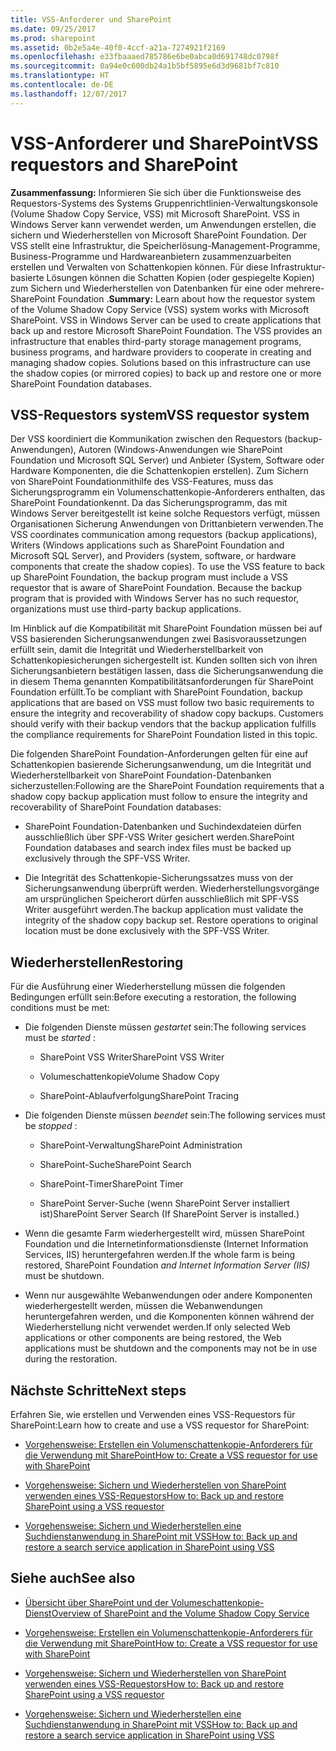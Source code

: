 ```yaml
---
title: VSS-Anforderer und SharePoint
ms.date: 09/25/2017
ms.prod: sharepoint
ms.assetid: 0b2e5a4e-40f0-4ccf-a21a-7274921f2169
ms.openlocfilehash: e33fbaaaed785786e6be0abca0d691748dc0798f
ms.sourcegitcommit: 0a94e0c600db24a1b5bf5895e6d3d9681bf7c810
ms.translationtype: HT
ms.contentlocale: de-DE
ms.lasthandoff: 12/07/2017
---
```

# <a name="vss-requestors-and-sharepoint"></a><span data-ttu-id="6c1a6-102">VSS-Anforderer und SharePoint</span><span class="sxs-lookup"><span data-stu-id="6c1a6-102">VSS requestors and SharePoint</span></span>
 <span data-ttu-id="6c1a6-p101">**Zusammenfassung:** Informieren Sie sich über die Funktionsweise des Requestors-Systems des Systems Gruppenrichtlinien-Verwaltungskonsole (Volume Shadow Copy Service, VSS) mit Microsoft SharePoint. VSS in Windows Server kann verwendet werden, um Anwendungen erstellen, die sichern und Wiederherstellen von Microsoft SharePoint Foundation. Der VSS stellt eine Infrastruktur, die Speicherlösung-Management-Programme, Business-Programme und Hardwareanbietern zusammenzuarbeiten erstellen und Verwalten von Schattenkopien können. Für diese Infrastruktur-basierte Lösungen können die Schatten Kopien (oder gespiegelte Kopien) zum Sichern und Wiederherstellen von Datenbanken für eine oder mehrere- SharePoint Foundation .</span><span class="sxs-lookup"><span data-stu-id="6c1a6-p101">**Summary:** Learn about how the requestor system of the Volume Shadow Copy Service (VSS) system works with Microsoft SharePoint. VSS in Windows Server can be used to create applications that back up and restore Microsoft SharePoint Foundation. The VSS provides an infrastructure that enables third-party storage management programs, business programs, and hardware providers to cooperate in creating and managing shadow copies. Solutions based on this infrastructure can use the shadow copies (or mirrored copies) to back up and restore one or more SharePoint Foundation databases.</span></span>
  
    
    


## <a name="vss-requestor-system"></a><span data-ttu-id="6c1a6-107">VSS-Requestors system</span><span class="sxs-lookup"><span data-stu-id="6c1a6-107">VSS requestor system</span></span>

<span data-ttu-id="6c1a6-p102">Der VSS koordiniert die Kommunikation zwischen den Requestors (backup-Anwendungen), Autoren (Windows-Anwendungen wie SharePoint Foundation und Microsoft SQL Server) und Anbieter (System, Software oder Hardware Komponenten, die die Schattenkopien erstellen). Zum Sichern von SharePoint Foundationmithilfe des VSS-Features, muss das Sicherungsprogramm ein Volumenschattenkopie-Anforderers enthalten, das SharePoint Foundationkennt. Da das Sicherungsprogramm, das mit Windows Server bereitgestellt ist keine solche Requestors verfügt, müssen Organisationen Sicherung Anwendungen von Drittanbietern verwenden.</span><span class="sxs-lookup"><span data-stu-id="6c1a6-p102">The VSS coordinates communication among requestors (backup applications), Writers (Windows applications such as SharePoint Foundation and Microsoft SQL Server), and Providers (system, software, or hardware components that create the shadow copies). To use the VSS feature to back up SharePoint Foundation, the backup program must include a VSS requestor that is aware of SharePoint Foundation. Because the backup program that is provided with Windows Server has no such requestor, organizations must use third-party backup applications.</span></span>
  
    
    
<span data-ttu-id="6c1a6-p103">Im Hinblick auf die Kompatibilität mit SharePoint Foundation müssen bei auf VSS basierenden Sicherungsanwendungen zwei Basisvoraussetzungen erfüllt sein, damit die Integrität und Wiederherstellbarkeit von Schattenkopiesicherungen sichergestellt ist. Kunden sollten sich von ihren Sicherungsanbietern bestätigen lassen, dass die Sicherungsanwendung die in diesem Thema genannten Kompatibilitätsanforderungen für SharePoint Foundation erfüllt.</span><span class="sxs-lookup"><span data-stu-id="6c1a6-p103">To be compliant with SharePoint Foundation, backup applications that are based on VSS must follow two basic requirements to ensure the integrity and recoverability of shadow copy backups. Customers should verify with their backup vendors that the backup application fulfills the compliance requirements for SharePoint Foundation listed in this topic.</span></span>
  
    
    
<span data-ttu-id="6c1a6-113">Die folgenden SharePoint Foundation-Anforderungen gelten für eine auf Schattenkopien basierende Sicherungsanwendung, um die Integrität und Wiederherstellbarkeit von SharePoint Foundation-Datenbanken sicherzustellen:</span><span class="sxs-lookup"><span data-stu-id="6c1a6-113">Following are the SharePoint Foundation requirements that a shadow copy backup application must follow to ensure the integrity and recoverability of SharePoint Foundation databases:</span></span> 
  
    
    

- <span data-ttu-id="6c1a6-114">SharePoint Foundation-Datenbanken und Suchindexdateien dürfen ausschließlich über SPF-VSS Writer gesichert werden.</span><span class="sxs-lookup"><span data-stu-id="6c1a6-114">SharePoint Foundation databases and search index files must be backed up exclusively through the SPF-VSS Writer.</span></span>
    
  
- <span data-ttu-id="6c1a6-p104">Die Integrität des Schattenkopie-Sicherungssatzes muss von der Sicherungsanwendung überprüft werden. Wiederherstellungsvorgänge am ursprünglichen Speicherort dürfen ausschließlich mit SPF-VSS Writer ausgeführt werden.</span><span class="sxs-lookup"><span data-stu-id="6c1a6-p104">The backup application must validate the integrity of the shadow copy backup set. Restore operations to original location must be done exclusively with the SPF-VSS Writer.</span></span>
    
  

## <a name="restoring"></a><span data-ttu-id="6c1a6-117">Wiederherstellen</span><span class="sxs-lookup"><span data-stu-id="6c1a6-117">Restoring</span></span>

<span data-ttu-id="6c1a6-118">Für die Ausführung einer Wiederherstellung müssen die folgenden Bedingungen erfüllt sein:</span><span class="sxs-lookup"><span data-stu-id="6c1a6-118">Before executing a restoration, the following conditions must be met:</span></span>
  
    
    

- <span data-ttu-id="6c1a6-119">Die folgenden Dienste müssen  *gestartet*  sein:</span><span class="sxs-lookup"><span data-stu-id="6c1a6-119">The following services must be  *started*  :</span></span>
    
  - <span data-ttu-id="6c1a6-120">SharePoint VSS Writer</span><span class="sxs-lookup"><span data-stu-id="6c1a6-120">SharePoint VSS Writer</span></span>
    
  
  - <span data-ttu-id="6c1a6-121">Volumeschattenkopie</span><span class="sxs-lookup"><span data-stu-id="6c1a6-121">Volume Shadow Copy</span></span>
    
  
  - <span data-ttu-id="6c1a6-122">SharePoint-Ablaufverfolgung</span><span class="sxs-lookup"><span data-stu-id="6c1a6-122">SharePoint Tracing</span></span>
    
  
- <span data-ttu-id="6c1a6-123">Die folgenden Dienste müssen  *beendet*  sein:</span><span class="sxs-lookup"><span data-stu-id="6c1a6-123">The following services must be  *stopped*  :</span></span>
    
  - <span data-ttu-id="6c1a6-124">SharePoint-Verwaltung</span><span class="sxs-lookup"><span data-stu-id="6c1a6-124">SharePoint Administration</span></span>
    
  
  - <span data-ttu-id="6c1a6-125">SharePoint-Suche</span><span class="sxs-lookup"><span data-stu-id="6c1a6-125">SharePoint Search</span></span>
    
  
  - <span data-ttu-id="6c1a6-126">SharePoint-Timer</span><span class="sxs-lookup"><span data-stu-id="6c1a6-126">SharePoint Timer</span></span>
    
  
  - <span data-ttu-id="6c1a6-127">SharePoint Server-Suche (wenn SharePoint Server installiert ist)</span><span class="sxs-lookup"><span data-stu-id="6c1a6-127">SharePoint Server Search (If SharePoint Server is installed.)</span></span>
    
  
- <span data-ttu-id="6c1a6-128">Wenn die gesamte Farm wiederhergestellt wird, müssen SharePoint Foundation und die Internetinformationsdienste (Internet Information Services, IIS) heruntergefahren werden.</span><span class="sxs-lookup"><span data-stu-id="6c1a6-128">If the whole farm is being restored, SharePoint Foundation *and Internet Information Server (IIS)*  must be shutdown.</span></span>
    
  
- <span data-ttu-id="6c1a6-129">Wenn nur ausgewählte Webanwendungen oder andere Komponenten wiederhergestellt werden, müssen die Webanwendungen heruntergefahren werden, und die Komponenten können während der Wiederherstellung nicht verwendet werden.</span><span class="sxs-lookup"><span data-stu-id="6c1a6-129">If only selected Web applications or other components are being restored, the Web applications must be shutdown and the components may not be in use during the restoration.</span></span>
    
  

## <a name="next-steps"></a><span data-ttu-id="6c1a6-130">Nächste Schritte</span><span class="sxs-lookup"><span data-stu-id="6c1a6-130">Next steps</span></span>
<span data-ttu-id="6c1a6-131"><a name="Next"> </a></span><span class="sxs-lookup"><span data-stu-id="6c1a6-131"><a name="Next"> </a></span></span>

<span data-ttu-id="6c1a6-132">Erfahren Sie, wie erstellen und Verwenden eines VSS-Requestors für SharePoint:</span><span class="sxs-lookup"><span data-stu-id="6c1a6-132">Learn how to create and use a VSS requestor for SharePoint:</span></span>
  
    
    

-  [<span data-ttu-id="6c1a6-133">Vorgehensweise: Erstellen ein Volumenschattenkopie-Anforderers für die Verwendung mit SharePoint</span><span class="sxs-lookup"><span data-stu-id="6c1a6-133">How to: Create a VSS requestor for use with SharePoint</span></span>](how-to-create-a-vss-requestor-for-use-with-sharepoint.md)
    
  
-  [<span data-ttu-id="6c1a6-134">Vorgehensweise: Sichern und Wiederherstellen von SharePoint verwenden eines VSS-Requestors</span><span class="sxs-lookup"><span data-stu-id="6c1a6-134">How to: Back up and restore SharePoint using a VSS requestor</span></span>](how-to-back-up-and-restore-sharepoint-using-a-vss-requestor.md)
    
  
-  [<span data-ttu-id="6c1a6-135">Vorgehensweise: Sichern und Wiederherstellen eine Suchdienstanwendung in SharePoint mit VSS</span><span class="sxs-lookup"><span data-stu-id="6c1a6-135">How to: Back up and restore a search service application in SharePoint using VSS</span></span>](how-to-back-up-and-restore-a-search-service-application-in-sharepoint-using.md)
    
  

## <a name="see-also"></a><span data-ttu-id="6c1a6-136">Siehe auch</span><span class="sxs-lookup"><span data-stu-id="6c1a6-136">See also</span></span>
<span data-ttu-id="6c1a6-137"><a name="bk_addresources"> </a></span><span class="sxs-lookup"><span data-stu-id="6c1a6-137"><a name="bk_addresources"> </a></span></span>


-  [<span data-ttu-id="6c1a6-138">Übersicht über SharePoint und der Volumeschattenkopie-Dienst</span><span class="sxs-lookup"><span data-stu-id="6c1a6-138">Overview of SharePoint and the Volume Shadow Copy Service</span></span>](overview-of-sharepoint-and-the-volume-shadow-copy-service.md)
    
  
-  [<span data-ttu-id="6c1a6-139">Vorgehensweise: Erstellen ein Volumenschattenkopie-Anforderers für die Verwendung mit SharePoint</span><span class="sxs-lookup"><span data-stu-id="6c1a6-139">How to: Create a VSS requestor for use with SharePoint</span></span>](how-to-create-a-vss-requestor-for-use-with-sharepoint.md)
    
  
-  [<span data-ttu-id="6c1a6-140">Vorgehensweise: Sichern und Wiederherstellen von SharePoint verwenden eines VSS-Requestors</span><span class="sxs-lookup"><span data-stu-id="6c1a6-140">How to: Back up and restore SharePoint using a VSS requestor</span></span>](how-to-back-up-and-restore-sharepoint-using-a-vss-requestor.md)
    
  
-  [<span data-ttu-id="6c1a6-141">Vorgehensweise: Sichern und Wiederherstellen eine Suchdienstanwendung in SharePoint mit VSS</span><span class="sxs-lookup"><span data-stu-id="6c1a6-141">How to: Back up and restore a search service application in SharePoint using VSS</span></span>](how-to-back-up-and-restore-a-search-service-application-in-sharepoint-using.md)
    
  

